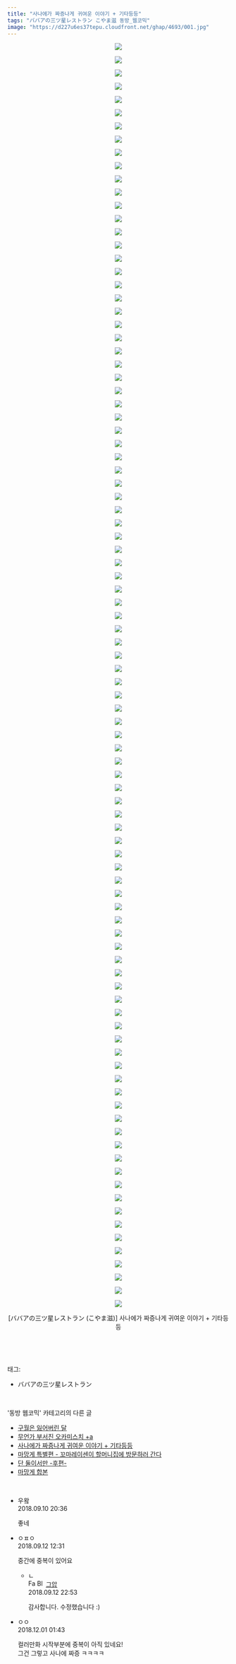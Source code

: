 ```yaml
---
title: "사나에가 짜증나게 귀여운 이야기 + 기타등등"
tags: "ババアの三ツ星レストラン こやま滋 동방_웹코믹"
image: "https://d227u6es37tepu.cloudfront.net/ghap/4693/001.jpg"
---
```

<div class="article">
<p style="text-align: center; clear: none; float: none;"><img src="{{ site.imgserver6 }}/ghap/4693/001.jpg"/></p>
<p style="text-align: center; clear: none; float: none;"><img src="{{ site.imgserver6 }}/ghap/4693/002.jpg"/></p>
<p style="text-align: center; clear: none; float: none;"><img src="{{ site.imgserver6 }}/ghap/4693/003.jpg"/></p>
<p style="text-align: center; clear: none; float: none;"><img src="{{ site.imgserver6 }}/ghap/4693/004.jpg"/></p>
<p style="text-align: center; clear: none; float: none;"><img src="{{ site.imgserver6 }}/ghap/4693/005.jpg"/></p>
<p style="text-align: center; clear: none; float: none;"><img src="{{ site.imgserver6 }}/ghap/4693/006.jpg"/></p>
<p style="text-align: center; clear: none; float: none;"><img src="{{ site.imgserver6 }}/ghap/4693/007.jpg"/></p>
<p style="text-align: center; clear: none; float: none;"><img src="{{ site.imgserver6 }}/ghap/4693/008.jpg"/></p>
<p style="text-align: center; clear: none; float: none;"><img src="{{ site.imgserver6 }}/ghap/4693/009.jpg"/></p>
<p style="text-align: center; clear: none; float: none;"><img src="{{ site.imgserver6 }}/ghap/4693/010.jpg"/></p>
<p style="text-align: center; clear: none; float: none;"><img src="{{ site.imgserver6 }}/ghap/4693/011.jpg"/></p>
<p style="text-align: center; clear: none; float: none;"><img src="{{ site.imgserver6 }}/ghap/4693/012.jpg"/></p>
<p style="text-align: center; clear: none; float: none;"><img src="{{ site.imgserver6 }}/ghap/4693/013.jpg"/></p>
<p style="text-align: center; clear: none; float: none;"><img src="{{ site.imgserver6 }}/ghap/4693/014.jpg"/></p>
<p style="text-align: center; clear: none; float: none;"><img src="{{ site.imgserver6 }}/ghap/4693/015.jpg"/></p>
<p style="text-align: center; clear: none; float: none;"><img src="{{ site.imgserver6 }}/ghap/4693/016.jpg"/></p>
<p style="text-align: center; clear: none; float: none;"><img src="{{ site.imgserver6 }}/ghap/4693/017.jpg"/></p>
<p style="text-align: center; clear: none; float: none;"><img src="{{ site.imgserver6 }}/ghap/4693/018.jpg"/></p>
<p style="text-align: center; clear: none; float: none;"><img src="{{ site.imgserver6 }}/ghap/4693/019.jpg"/></p>
<p style="text-align: center; clear: none; float: none;"><img src="{{ site.imgserver6 }}/ghap/4693/020.jpg"/></p>
<p style="text-align: center; clear: none; float: none;"><img src="{{ site.imgserver6 }}/ghap/4693/021.jpg"/></p>
<p style="text-align: center; clear: none; float: none;"><img src="{{ site.imgserver6 }}/ghap/4693/022.jpg"/></p>
<p style="text-align: center; clear: none; float: none;"><img src="{{ site.imgserver6 }}/ghap/4693/023.jpg"/></p>
<p style="text-align: center; clear: none; float: none;"><img src="{{ site.imgserver6 }}/ghap/4693/024.jpg"/></p>
<p style="text-align: center; clear: none; float: none;"><img src="{{ site.imgserver6 }}/ghap/4693/025.jpg"/></p>
<p style="text-align: center; clear: none; float: none;"><img src="{{ site.imgserver6 }}/ghap/4693/026.jpg"/></p>
<p style="text-align: center; clear: none; float: none;"><img src="{{ site.imgserver6 }}/ghap/4693/027.jpg"/></p>
<p style="text-align: center; clear: none; float: none;"><img src="{{ site.imgserver6 }}/ghap/4693/028.jpg"/></p>
<p style="text-align: center; clear: none; float: none;"><img src="{{ site.imgserver6 }}/ghap/4693/029.jpg"/></p>
<p style="text-align: center; clear: none; float: none;"><img src="{{ site.imgserver6 }}/ghap/4693/030.jpg"/></p>
<p style="text-align: center; clear: none; float: none;"><img src="{{ site.imgserver6 }}/ghap/4693/031.jpg"/></p>
<p style="text-align: center; clear: none; float: none;"><img src="{{ site.imgserver6 }}/ghap/4693/032.jpg"/></p>
<p style="text-align: center; clear: none; float: none;"><img src="{{ site.imgserver6 }}/ghap/4693/033.jpg"/></p>
<p style="text-align: center; clear: none; float: none;"><img src="{{ site.imgserver6 }}/ghap/4693/034.jpg"/></p>
<p style="text-align: center; clear: none; float: none;"><img src="{{ site.imgserver6 }}/ghap/4693/035.jpg"/></p>
<p style="text-align: center; clear: none; float: none;"><img src="{{ site.imgserver6 }}/ghap/4693/036.jpg"/></p>
<p style="text-align: center; clear: none; float: none;"><img src="{{ site.imgserver6 }}/ghap/4693/037.jpg"/></p>
<p style="text-align: center; clear: none; float: none;"><img src="{{ site.imgserver6 }}/ghap/4693/038.jpg"/></p>
<p style="text-align: center; clear: none; float: none;"><img src="{{ site.imgserver6 }}/ghap/4693/039.jpg"/></p>
<p style="text-align: center; clear: none; float: none;"><img src="{{ site.imgserver6 }}/ghap/4693/040.jpg"/></p>
<p style="text-align: center; clear: none; float: none;"><img src="{{ site.imgserver6 }}/ghap/4693/041.jpg"/></p>
<p style="text-align: center; clear: none; float: none;"><img src="{{ site.imgserver6 }}/ghap/4693/042.jpg"/></p>
<p style="text-align: center; clear: none; float: none;"><img src="{{ site.imgserver6 }}/ghap/4693/043.jpg"/></p>
<p style="text-align: center; clear: none; float: none;"><img src="{{ site.imgserver6 }}/ghap/4693/044.jpg"/></p>
<p style="text-align: center; clear: none; float: none;"><img src="{{ site.imgserver6 }}/ghap/4693/045.jpg"/></p>
<p style="text-align: center; clear: none; float: none;"><img src="{{ site.imgserver6 }}/ghap/4693/046.jpg"/></p>
<p style="text-align: center; clear: none; float: none;"><img src="{{ site.imgserver6 }}/ghap/4693/047.jpg"/></p>
<p style="text-align: center; clear: none; float: none;"><img src="{{ site.imgserver6 }}/ghap/4693/048.jpg"/></p>
<p style="text-align: center; clear: none; float: none;"><img src="{{ site.imgserver6 }}/ghap/4693/049.jpg"/></p>
<p style="text-align: center; clear: none; float: none;"><img src="{{ site.imgserver6 }}/ghap/4693/050.jpg"/></p>
<p style="text-align: center; clear: none; float: none;"><img src="{{ site.imgserver6 }}/ghap/4693/051.jpg"/></p>
<p style="text-align: center; clear: none; float: none;"><img src="{{ site.imgserver6 }}/ghap/4693/052.jpg"/></p>
<p style="text-align: center; clear: none; float: none;"><img src="{{ site.imgserver6 }}/ghap/4693/053.jpg"/></p>
<p style="text-align: center; clear: none; float: none;"><img src="{{ site.imgserver6 }}/ghap/4693/054.jpg"/></p>
<p style="text-align: center; clear: none; float: none;"><img src="{{ site.imgserver6 }}/ghap/4693/055.jpg"/></p>
<p style="text-align: center; clear: none; float: none;"><img src="{{ site.imgserver6 }}/ghap/4693/056.jpg"/></p>
<p style="text-align: center; clear: none; float: none;"><img src="{{ site.imgserver6 }}/ghap/4693/057.jpg"/></p>
<p style="text-align: center; clear: none; float: none;"><img src="{{ site.imgserver6 }}/ghap/4693/058.jpg"/></p>
<p style="text-align: center; clear: none; float: none;"><img src="{{ site.imgserver6 }}/ghap/4693/059.jpg"/></p>
<p style="text-align: center; clear: none; float: none;"><img src="{{ site.imgserver6 }}/ghap/4693/060.jpg"/></p>
<p style="text-align: center; clear: none; float: none;"><img src="{{ site.imgserver6 }}/ghap/4693/061.jpg"/></p>
<p style="text-align: center; clear: none; float: none;"><img src="{{ site.imgserver6 }}/ghap/4693/062.jpg"/></p>
<p style="text-align: center; clear: none; float: none;"><img src="{{ site.imgserver6 }}/ghap/4693/063.jpg"/></p>
<p style="text-align: center; clear: none; float: none;"><img src="{{ site.imgserver6 }}/ghap/4693/064.jpg"/></p>
<p style="text-align: center; clear: none; float: none;"><img src="{{ site.imgserver6 }}/ghap/4693/065.jpg"/></p>
<p style="text-align: center; clear: none; float: none;"><img src="{{ site.imgserver6 }}/ghap/4693/066.jpg"/></p>
<p style="text-align: center; clear: none; float: none;"><img src="{{ site.imgserver6 }}/ghap/4693/067.jpg"/></p>
<p style="text-align: center; clear: none; float: none;"><img src="{{ site.imgserver6 }}/ghap/4693/068.jpg"/></p>
<p style="text-align: center; clear: none; float: none;"><img src="{{ site.imgserver6 }}/ghap/4693/069.jpg"/></p>
<p style="text-align: center; clear: none; float: none;"><img src="{{ site.imgserver6 }}/ghap/4693/070.jpg"/></p>
<p style="text-align: center; clear: none; float: none;"><img src="{{ site.imgserver6 }}/ghap/4693/071.jpg"/></p>
<p style="text-align: center; clear: none; float: none;"><img src="{{ site.imgserver6 }}/ghap/4693/072.jpg"/></p>
<p style="text-align: center; clear: none; float: none;"><img src="{{ site.imgserver6 }}/ghap/4693/073.jpg"/></p>
<p style="text-align: center; clear: none; float: none;"><img src="{{ site.imgserver6 }}/ghap/4693/074.jpg"/></p>
<p style="text-align: center; clear: none; float: none;"><img src="{{ site.imgserver6 }}/ghap/4693/075.jpg"/></p>
<p style="text-align: center; clear: none; float: none;"><img src="{{ site.imgserver6 }}/ghap/4693/076.jpg"/></p>
<p style="text-align: center; clear: none; float: none;"><img src="{{ site.imgserver6 }}/ghap/4693/077.jpg"/></p>
<p style="text-align: center; clear: none; float: none;"><img src="{{ site.imgserver6 }}/ghap/4693/078.jpg"/></p>
<p style="text-align: center; clear: none; float: none;"><img src="{{ site.imgserver6 }}/ghap/4693/079.jpg"/></p>
<p style="text-align: center; clear: none; float: none;"><img src="{{ site.imgserver6 }}/ghap/4693/080.jpg"/></p>
<p style="text-align: center; clear: none; float: none;"><img src="{{ site.imgserver6 }}/ghap/4693/081.jpg"/></p>
<p style="text-align: center; clear: none; float: none;"><img src="{{ site.imgserver6 }}/ghap/4693/082.jpg"/></p>
<p style="text-align: center; clear: none; float: none;"><img src="{{ site.imgserver6 }}/ghap/4693/083.jpg"/></p>
<p style="text-align: center; clear: none; float: none;"><img src="{{ site.imgserver6 }}/ghap/4693/084.jpg"/></p>
<p style="text-align: center; clear: none; float: none;"><img src="{{ site.imgserver6 }}/ghap/4693/085.jpg"/></p>
<p style="text-align: center; clear: none; float: none;"><img src="{{ site.imgserver6 }}/ghap/4693/086.jpg"/></p>
<p style="text-align: center; clear: none; float: none;"><img src="{{ site.imgserver6 }}/ghap/4693/087.jpg"/></p>
<p style="text-align: center; clear: none; float: none;"><img src="{{ site.imgserver6 }}/ghap/4693/088.jpg"/></p>
<p style="text-align: center; clear: none; float: none;"><img src="{{ site.imgserver6 }}/ghap/4693/089.jpg"/></p>
<p style="text-align: center; clear: none; float: none;"><img src="{{ site.imgserver6 }}/ghap/4693/090.jpg"/></p>
<p style="text-align: center; clear: none; float: none;"><img src="{{ site.imgserver6 }}/ghap/4693/091.jpg"/></p>
<p style="text-align: center; clear: none; float: none;"><img src="{{ site.imgserver6 }}/ghap/4693/092.jpg"/></p>
<p style="text-align: center; clear: none; float: none;"><img src="{{ site.imgserver6 }}/ghap/4693/093.jpg"/></p>
<p style="text-align: center; clear: none; float: none;"><img src="{{ site.imgserver6 }}/ghap/4693/094.jpg"/></p>
<p style="text-align: center; clear: none; float: none;"><img src="{{ site.imgserver6 }}/ghap/4693/095.jpg"/></p>
<p style="text-align: center; clear: none; float: none;"><img src="{{ site.imgserver6 }}/ghap/4693/096.jpg"/></p>
<p style="text-align: center; clear: none; float: none;">[ババアの三ツ星レストラン (こやま滋)] 사나에가 짜증나게 귀여운 이야기 + 기타등등</p>
<p><br/></p>
</div><br/>
<div class="tagTrail">
<p>태그: </p>
<ul>
<li>ババアの三ツ星レストラン</li>
</ul>
</div><br/>
<div class="another">
<p>'동방 웹코믹' 카테고리의 다른 글</p>
<ul>
<li><a href="/ghap_4703">구월은 잃어버린 달</a></li>
<li><a href="/ghap_4695">무언가 부서진 오카미스치 +a</a></li>
<li><a href="/ghap_4693">사나에가 짜증나게 귀여운 이야기 + 기타등등</a></li>
<li><a href="/ghap_4692">마망게 특별편 - 꼬마레이센이 할머니집에 방문하러 간다</a></li>
<li><a href="/ghap_4690">단 둘이서만 -후편-</a></li>
<li><a href="/ghap_4689">마망게 합본</a></li>
</ul>
</div><br/>
<div class="cb_module cb_fluid">
<div class="cb_wrt cb_profile">
<div class="comment">
<ul>
<li class="cb_thumb_off" id="comment15329698">
<div class="cb_comment_area">
<div class="cb_info_area">
<div class="cb_section">
<span class="cb_nick_name">우왘</span>
</div>
<div class="cb_section">
<span class="cb_date">2018.09.10 20:36 </span>
</div>
</div>
<div class="cb_dsc_comment">
<p class="cb_dsc">
											좋네
										</p>
</div>
</div></li>
<li class="cb_thumb_off" id="comment15331034">
<div class="cb_comment_area">
<div class="cb_info_area">
<div class="cb_section">
<span class="cb_nick_name">ㅇㅍㅇ</span>
</div>
<div class="cb_section">
<span class="cb_date">2018.09.12 12:31 </span>
</div>
</div>
<div class="cb_dsc_comment">
<p class="cb_dsc">
											중간에 중복이 있어요
										</p>
</div>
<ul>
<li class="cb_thumb_off" id="comment15331305">
<span class="cb_bu_subnode">ㄴ</span>
<div class="cb_comment_area">
<div class="cb_info_area">
<div class="cb_section">
<span class="cb_nick_name"><img alt="Favicon of https://ghaptouhou.tistory.com" height="16" onerror="this.onerror=null;this.parentNode.removeChild(this)" src="https://ghaptouhou.tistory.com/favicon.ico" width="16"/> <img alt="BlogIcon" height="16" onerror="this.parentNode.removeChild(this)" src="https://ghaptouhou.tistory.com/index.gif" width="16"/> <a href="https://ghaptouhou.tistory.com" onclick="return openLinkInNewWindow(this)"> 그압</a><span class="tistoryProfileLayerTrigger" onclick='TistoryProfile.show(event, this, {"title":"\uc800\uae30 \uc774\uac70 \ub098\uc911\uc5d0 \uc218\uc815 \uac00\ub2a5\ud558\ub098\uc694","url":"https:\/\/ghap.tistory.com","nickname":"\uadf8\uc555","items":[]}); return false;'></span></span>
</div>
<div class="cb_section">
<span class="cb_date">2018.09.12 22:53 </span>
</div>
</div>
<div class="cb_dsc_comment">
<p class="cb_dsc">
																감사합니다. 수정했습니다 :)
															</p>
</div>
</div>
</li>
</ul>
</div></li>
<li class="cb_thumb_off" id="comment15380773">
<div class="cb_comment_area">
<div class="cb_info_area">
<div class="cb_section">
<span class="cb_nick_name">ㅇㅇ</span>
</div>
<div class="cb_section">
<span class="cb_date">2018.12.01 01:43 </span>
</div>
</div>
<div class="cb_dsc_comment">
<p class="cb_dsc">
											컬러만화 시작부분에 중복이 아직 있네요!<br/>
그건 그렇고 사나에 짜증 ㅋㅋㅋㅋ
										</p>
</div>
</div></li>
</ul>
</div>
</div><!-- commentList close -->
</div><br/>
